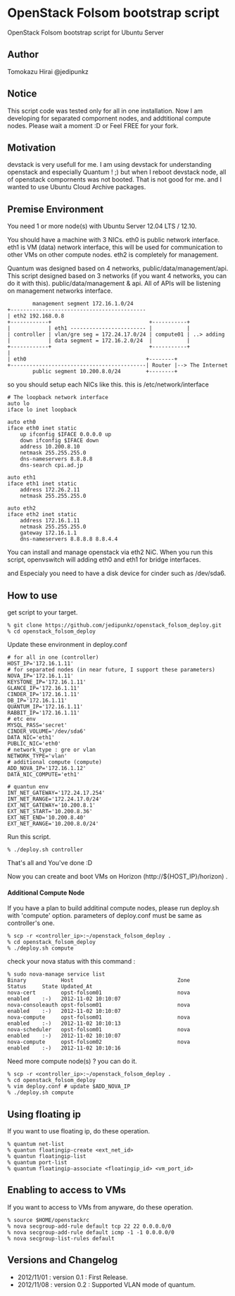OpenStack Folsom bootstrap script
=======================

OpenStack Folsom bootstrap script for Ubuntu Server

Author
----
Tomokazu Hirai @jedipunkz

Notice
----

This script code was tested only for all in one installation. Now I am
developing for separated compornent nodes, and addtitional compute nodes.
Please wait a moment :D or Feel FREE for your fork.

Motivation
----

devstack is very usefull for me. I am using devstack for understanding
openstack and especially Quantum ! ;) but when I reboot devstack node, all of
openstack compornents was not booted. That is not good for me. and I wanted to
use Ubuntu Cloud Archive packages.

Premise Environment
----

You need 1 or more node(s) with Ubuntu Server 12.04 LTS / 12.10.

You should have a machine with 3 NICs. eth0 is public network interface. eth1
is VM (data) network interface, this will be used for communication to other
VMs on other compute nodes. eth2 is completely for management.

Quantum was designed based on 4 networks, public/data/management/api. This script
designed based on 3 networks (if you want 4 networks, you can do it with this).
public/data/management & api. All of APIs will be listening on management networks
interface.


            management segment 172.16.1.0/24
    +-------------------------------------------
    | eth2 192.168.0.8
    +------------+                               +-----------+
    |            | eth1 ------------------------ |           |
    | controller | vlan/gre seg = 172.24.17.0/24 | compute01 | ..> adding
    |            | data segment = 172.16.2.0/24  |           |
    +------------+                               +-----------+
    |
    | eth0                                      +--------+
    +-------------------------------------------| Router |--> The Internet
            public segment 10.200.8.0/24        +--------+

so you should setup each NICs like this. this is /etc/network/interface

    # The loopback network interface
    auto lo
    iface lo inet loopback
    
    auto eth0
    iface eth0 inet static
        up ifconfig $IFACE 0.0.0.0 up
        down ifconfig $IFACE down
        address 10.200.8.10
        netmask 255.255.255.0
        dns-nameservers 8.8.8.8
        dns-search cpi.ad.jp
    
    auto eth1
    iface eth1 inet static
        address 172.26.2.11
        netmask 255.255.255.0
    
    auto eth2
    iface eth2 inet static
        address 172.16.1.11
        netmask 255.255.255.0
        gateway 172.16.1.1
        dns-nameservers 8.8.8.8 8.8.4.4

You can install and manage openstack via eth2 NiC. When you run this script,
openvswitch will adding eth0 and eth1 for bridge interfaces.

and Especialy you need to have a disk device for cinder such as /dev/sda6.

How to use
----

get script to your target.

    % git clone https://github.com/jedipunkz/openstack_folsom_deploy.git
    % cd openstack_folsom_deploy

Update these environment in deploy.conf

    # for all in one (controller)
    HOST_IP='172.16.1.11'
    # for separated nodes (in near future, I support these parameters)
    NOVA_IP='172.16.1.11'
    KEYSTONE_IP='172.16.1.11'
    GLANCE_IP='172.16.1.11'
    CINDER_IP='172.16.1.11'
    DB_IP='172.16.1.11'
    QUANTUM_IP='172.16.1.11'
    RABBIT_IP='172.16.1.11'
    # etc env
    MYSQL_PASS='secret'
    CINDER_VOLUME='/dev/sda6'
    DATA_NIC='eth1'
    PUBLIC_NIC='eth0'
    # network_type : gre or vlan
    NETWORK_TYPE='vlan'
    # additional compute (compute)
    ADD_NOVA_IP='172.16.1.12'
    DATA_NIC_COMPUTE='eth1'
    
    # quantun env
    INT_NET_GATEWAY='172.24.17.254'
    INT_NET_RANGE='172.24.17.0/24'
    EXT_NET_GATEWAY='10.200.8.1'
    EXT_NET_START='10.200.8.36'
    EXT_NET_END='10.200.8.40'
    EXT_NET_RANGE='10.200.8.0/24'

Run this script.

	% ./deploy.sh controller

That's all and You've done :D

Now you can create and boot VMs on Horizon (http://${HOST_IP}/horizon) .

#### Additional Compute Node

If you have a plan to build additinal compute nodes, please run deploy.sh with 'compute' option.
parameters of deploy.conf must be same as controller's one.

    % scp -r <controller_ip>:~/openstack_folsom_deploy .
	% cd openstack_folsom_deploy
	% ./deploy.sh compute

check your nova status with this command :

    % sudo nova-manage service list
    Binary           Host                                 Zone             Status     State Updated_At
    nova-cert        opst-folsom01                        nova             enabled    :-)   2012-11-02 10:10:07
    nova-consoleauth opst-folsom01                        nova             enabled    :-)   2012-11-02 10:10:07
    nova-compute     opst-folsom01                        nova             enabled    :-)   2012-11-02 10:10:13
    nova-scheduler   opst-folsom01                        nova             enabled    :-)   2012-11-02 10:10:07
    nova-compute     opst-folsom02                        nova             enabled    :-)   2012-11-02 10:10:16

Need more compute node(s) ? you can do it.

    % scp -r <controller_ip>:~/openstack_folsom_deploy .
	% cd openstack_folsom_deploy
    % vim deploy.conf # update $ADD_NOVA_IP
	% ./deploy.sh compute

Using floating ip
----

If you want to use floating ip, do these operation.

    % quantum net-list
	% quantun floatingip-create <ext_net_id>
	% quantun floatingip-list
	% quantum port-list
	% quantum floatingip-associate <floatingip_id> <vm_port_id>

Enabling to access to VMs
----

If you want to access to VMs from anyware, do these operation.

    % source $HOME/openstackrc
	% nova secgroup-add-rule default tcp 22 22 0.0.0.0/0
	% nova secgroup-add-rule default icmp -1 -1 0.0.0.0/0
	% nova secgroup-list-rules default

Versions and Changelog
----

* 2012/11/01 : version 0.1 : First Release.
* 2012/11/08 : version 0.2 : Supported VLAN mode of quantum.
